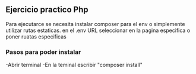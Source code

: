 ## Ejercicio practico Php
Para ejecutarce se necesita instalar composer para el env o simplemente utilizar rutas estaticas.
en el .env URL seleccionar en la pagina especifica
o poner ruatas especificas
### Pasos para poder instalar
-Abrir terminal
-En la teminal escribir "composer install"